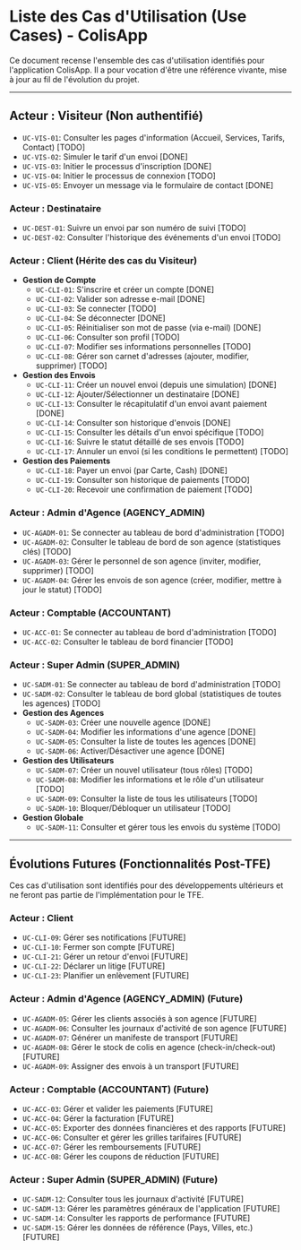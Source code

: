 # Liste des Cas d'Utilisation (Use Cases) - ColisApp

Ce document recense l'ensemble des cas d'utilisation identifiés pour l'application ColisApp. Il a pour vocation d'être une référence vivante, mise à jour au fil de l'évolution du projet.

---

## Acteur : Visiteur (Non authentifié)

- `UC-VIS-01`: Consulter les pages d'information (Accueil, Services, Tarifs, Contact) [TODO]
- `UC-VIS-02`: Simuler le tarif d'un envoi [DONE]
- `UC-VIS-03`: Initier le processus d'inscription [DONE]
- `UC-VIS-04`: Initier le processus de connexion [TODO]
- `UC-VIS-05`: Envoyer un message via le formulaire de contact [DONE]

### Acteur : Destinataire

- `UC-DEST-01`: Suivre un envoi par son numéro de suivi [TODO]
- `UC-DEST-02`: Consulter l'historique des événements d'un envoi [TODO]

### Acteur : Client (Hérite des cas du Visiteur)

- **Gestion de Compte**
  - `UC-CLI-01`: S'inscrire et créer un compte [DONE]
  - `UC-CLI-02`: Valider son adresse e-mail [DONE]
  - `UC-CLI-03`: Se connecter [TODO]
  - `UC-CLI-04`: Se déconnecter [DONE]
  - `UC-CLI-05`: Réinitialiser son mot de passe (via e-mail) [DONE]
  - `UC-CLI-06`: Consulter son profil [TODO]
  - `UC-CLI-07`: Modifier ses informations personnelles [TODO]
  - `UC-CLI-08`: Gérer son carnet d'adresses (ajouter, modifier, supprimer) [TODO]
- **Gestion des Envois**
  - `UC-CLI-11`: Créer un nouvel envoi (depuis une simulation) [DONE]
  - `UC-CLI-12`: Ajouter/Sélectionner un destinataire [DONE]
  - `UC-CLI-13`: Consulter le récapitulatif d'un envoi avant paiement [DONE]
  - `UC-CLI-14`: Consulter son historique d'envois [DONE]
  - `UC-CLI-15`: Consulter les détails d'un envoi spécifique [TODO]
  - `UC-CLI-16`: Suivre le statut détaillé de ses envois [TODO]
  - `UC-CLI-17`: Annuler un envoi (si les conditions le permettent) [TODO]
- **Gestion des Paiements**
  - `UC-CLI-18`: Payer un envoi (par Carte, Cash) [DONE]
  - `UC-CLI-19`: Consulter son historique de paiements [TODO]
  - `UC-CLI-20`: Recevoir une confirmation de paiement [TODO]

### Acteur : Admin d'Agence (AGENCY_ADMIN)

- `UC-AGADM-01`: Se connecter au tableau de bord d'administration [TODO]
- `UC-AGADM-02`: Consulter le tableau de bord de son agence (statistiques clés) [TODO]
- `UC-AGADM-03`: Gérer le personnel de son agence (inviter, modifier, supprimer) [TODO]
- `UC-AGADM-04`: Gérer les envois de son agence (créer, modifier, mettre à jour le statut) [TODO]

### Acteur : Comptable (ACCOUNTANT)

- `UC-ACC-01`: Se connecter au tableau de bord d'administration [TODO]
- `UC-ACC-02`: Consulter le tableau de bord financier [TODO]

### Acteur : Super Admin (SUPER_ADMIN)

- `UC-SADM-01`: Se connecter au tableau de bord d'administration [TODO]
- `UC-SADM-02`: Consulter le tableau de bord global (statistiques de toutes les agences) [TODO]
- **Gestion des Agences**
  - `UC-SADM-03`: Créer une nouvelle agence [DONE]
  - `UC-SADM-04`: Modifier les informations d'une agence [DONE]
  - `UC-SADM-05`: Consulter la liste de toutes les agences [DONE]
  - `UC-SADM-06`: Activer/Désactiver une agence [DONE]
- **Gestion des Utilisateurs**
  - `UC-SADM-07`: Créer un nouvel utilisateur (tous rôles) [TODO]
  - `UC-SADM-08`: Modifier les informations et le rôle d'un utilisateur [TODO]
  - `UC-SADM-09`: Consulter la liste de tous les utilisateurs [TODO]
  - `UC-SADM-10`: Bloquer/Débloquer un utilisateur [TODO]
- **Gestion Globale**
  - `UC-SADM-11`: Consulter et gérer tous les envois du système [TODO]

---

## Évolutions Futures (Fonctionnalités Post-TFE)

Ces cas d'utilisation sont identifiés pour des développements ultérieurs et ne feront pas partie de l'implémentation pour le TFE.

### Acteur : Client

- `UC-CLI-09`: Gérer ses notifications [FUTURE]
- `UC-CLI-10`: Fermer son compte [FUTURE]
- `UC-CLI-21`: Gérer un retour d'envoi [FUTURE]
- `UC-CLI-22`: Déclarer un litige [FUTURE]
- `UC-CLI-23`: Planifier un enlèvement [FUTURE]

### Acteur : Admin d'Agence (AGENCY_ADMIN) (Future)

- `UC-AGADM-05`: Gérer les clients associés à son agence [FUTURE]
- `UC-AGADM-06`: Consulter les journaux d'activité de son agence [FUTURE]
- `UC-AGADM-07`: Générer un manifeste de transport [FUTURE]
- `UC-AGADM-08`: Gérer le stock de colis en agence (check-in/check-out) [FUTURE]
- `UC-AGADM-09`: Assigner des envois à un transport [FUTURE]

### Acteur : Comptable (ACCOUNTANT) (Future)

- `UC-ACC-03`: Gérer et valider les paiements [FUTURE]
- `UC-ACC-04`: Gérer la facturation [FUTURE]
- `UC-ACC-05`: Exporter des données financières et des rapports [FUTURE]
- `UC-ACC-06`: Consulter et gérer les grilles tarifaires [FUTURE]
- `UC-ACC-07`: Gérer les remboursements [FUTURE]
- `UC-ACC-08`: Gérer les coupons de réduction [FUTURE]

### Acteur : Super Admin (SUPER_ADMIN) (Future)

- `UC-SADM-12`: Consulter tous les journaux d'activité [FUTURE]
- `UC-SADM-13`: Gérer les paramètres généraux de l'application [FUTURE]
- `UC-SADM-14`: Consulter les rapports de performance [FUTURE]
- `UC-SADM-15`: Gérer les données de référence (Pays, Villes, etc.) [FUTURE]
